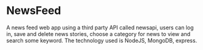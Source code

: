 # NewsFeed
A news feed web app using a third party API called newsapi, users can log in, save and delete news stories, choose a category for news to view and search some keyword. The technology used is NodeJS, MongoDB, express.
